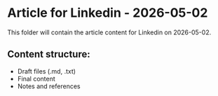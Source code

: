 # Article for Linkedin - 2026-05-02

This folder will contain the article content for Linkedin on 2026-05-02.

## Content structure:
- Draft files (.md, .txt)
- Final content
- Notes and references
